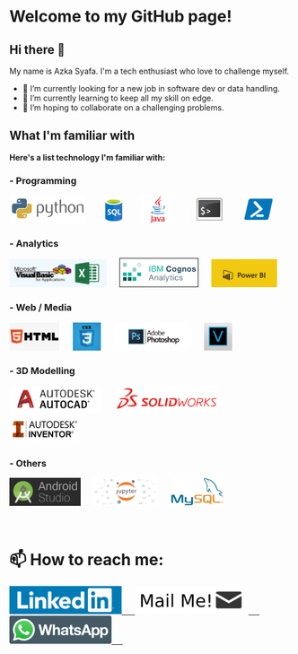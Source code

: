 # Welcome to my GitHub page!

## Hi there 👋
My name is Azka Syafa. I'm a tech enthusiast who love to challenge myself.
- 🔭 I’m currently looking for a new job in software dev or data handling.
- 🌱 I’m currently learning to keep all my skill on edge.
- 👯 I’m hoping to collaborate on a challenging problems.

## What I'm familiar with
**Here's a list technology I'm familiar with:**

### - Programming
<img src="/asset/skills/programming/python.png" alt="Python" height="50"/> &nbsp;&nbsp;&nbsp;&nbsp; <img src="/asset/skills/programming/sql.png" alt="SQL" height="50"/> &nbsp;&nbsp;&nbsp;&nbsp; <img src="/asset/skills/programming/java.png" alt="Java" height="50"/> &nbsp;&nbsp;&nbsp;&nbsp; <img src="/asset/skills/programming/bash.png" alt="Bash Scripting" height="50"/> &nbsp;&nbsp;&nbsp;&nbsp; <img src="/asset/skills/programming/powershell.png" alt="PowerShell" height="50"/>

### - Analytics
<img src="/asset/skills/analytics/excel-vba.png" alt="Excel/VBA" height="50"/> &nbsp;&nbsp;&nbsp;&nbsp; <img src="/asset/skills/analytics/IBM-Cognos.jpeg" alt="IBM Cognos Analytics" border="1" height="50"/> &nbsp;&nbsp;&nbsp;&nbsp; <img src="/asset/skills/analytics/power-bi.jpg" alt="Power BI" height="50"/>

### - Web / Media
<img src="/asset/skills/web-media/html.jpeg" alt="HTML" height="50"/> &nbsp;&nbsp;&nbsp;&nbsp; <img src="/asset/skills/web-media/css.png" alt="CSS" height="50"/> &nbsp;&nbsp;&nbsp;&nbsp; <img src="/asset/skills/web-media/photoshop.jpg" alt="Photoshop" height="50"/> &nbsp;&nbsp;&nbsp;&nbsp; <img src="/asset/skills/web-media/vegas.jpeg" alt="Vegas Pro" height="50"/>

### - 3D Modelling
<img src="/asset/skills/3d-modelling/autocad.png" alt="AutoCAD" height="50"/> &nbsp;&nbsp;&nbsp;&nbsp; <img src="/asset/skills/3d-modelling/solidworks.png" alt="SolidWorks" height="50"/> &nbsp;&nbsp;&nbsp;&nbsp; <img src="/asset/skills/3d-modelling/inventor.jpg" alt="Inventor" height="50"/>

### - Others
<img src="/asset/skills/other/android-studio.png" alt="Android Studio IDE" height="50"/> &nbsp;&nbsp;&nbsp;&nbsp; <img src="/asset/skills/other/jupyter.png" alt="Jupyter Notebook" height="50"/> &nbsp;&nbsp;&nbsp;&nbsp; <img src="/asset/skills/other/mysql.jpg" alt="MySQL" height="50"/>
<br>
<br>
<br>
# 📫 How to reach me:

<a href="https://www.linkedin.com/in/azkasf/"><img src="/asset/platform/linkedin.png" alt="LinkedIn" height="50"/> &nbsp;&nbsp;&nbsp;&nbsp; <a href="mailto:azkasyafaf@gmail.com"><img src="/asset/platform/mail.png" alt="Mail Me!" height="50"/> &nbsp;&nbsp;&nbsp;&nbsp; <a href="https://wa.me/6282118798701"><img src="/asset/platform/whatsapp.png" alt="Whatsapp" height="50"/> &nbsp;&nbsp;&nbsp;&nbsp;
<!-- <a href="https://azkasyafaf.github.io"><img src="/asset/platform/github-pages.png" alt="GitHub Pages" height="50"/>
-->


<!--
**azkasyafaf/azkasyafaf** is a ✨ _special_ ✨ repository because its `README.md` (this file) appears on your GitHub profile.
Here are some ideas to get you started:
- 🤔 I’m looking for help with 
- 💬 Ask me about ...
- - 😄 Pronouns: ...
- ⚡ Fun fact: ...
-->
